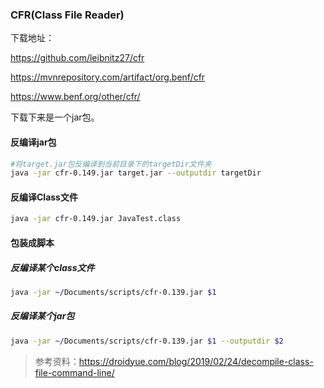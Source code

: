 ### CFR(Class File Reader)

下载地址：

https://github.com/leibnitz27/cfr

https://mvnrepository.com/artifact/org.benf/cfr

https://www.benf.org/other/cfr/



下载下来是一个jar包。



#### 反编译jar包

```bash
#将target.jar包反编译到当前目录下的targetDir文件夹
java -jar cfr-0.149.jar target.jar --outputdir targetDir
```

#### 反编译Class文件

```bash
java -jar cfr-0.149.jar JavaTest.class
```



#### 包装成脚本

##### 反编译某个class文件

```bash
java -jar ~/Documents/scripts/cfr-0.139.jar $1
```

##### 反编译某个jar包

```bash
java -jar ~/Documents/scripts/cfr-0.139.jar $1 --outputdir $2
```



> 参考资料：https://droidyue.com/blog/2019/02/24/decompile-class-file-command-line/

